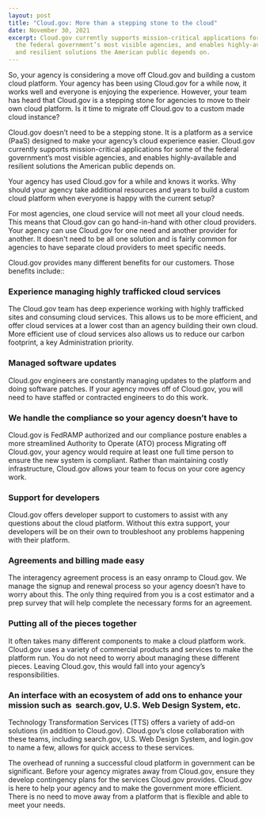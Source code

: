 ```yaml
---
layout: post
title: "Cloud.gov: More than a stepping stone to the cloud"
date: November 30, 2021
excerpt: Cloud.gov currently supports mission-critical applications for some of
  the federal government’s most visible agencies, and enables highly-available
  and resilient solutions the American public depends on.
---
```

So, your agency is considering a move off Cloud.gov and building a custom cloud platform. Your agency has been using Cloud.gov for a while now, it works well and everyone is enjoying the experience. However, your team has heard that Cloud.gov is a stepping stone for agencies to move to their own cloud platform. Is it time to migrate off Cloud.gov to a custom made cloud instance?

Cloud.gov doesn’t need to be a stepping stone. It is a platform as a service (PaaS) designed to make your agency’s cloud experience easier. Cloud.gov currently supports mission-critical applications for some of the federal government’s most visible agencies, and enables highly-available and resilient solutions the American public depends on.

Your agency has used Cloud.gov for a while and knows it works. Why should your agency take additional resources and years to build a custom cloud platform when everyone is happy with the current setup?

For most agencies, one cloud service will not meet all your cloud needs. This means that Cloud.gov can go hand-in-hand with other cloud providers. Your agency can use Cloud.gov for one need and another provider for another. It doesn't need to be all one solution and is fairly common for agencies to have separate cloud providers to meet specific needs.

Cloud.gov provides many different benefits for our customers. Those benefits include::

### Experience managing highly trafficked cloud services

The Cloud.gov team has deep experience working with highly trafficked sites and consuming cloud services. This allows us to be more efficient, and offer cloud services at a lower cost than an agency building their own cloud. More efficient use of cloud services also allows us to reduce our carbon footprint, a key Administration priority.

### Managed software updates 

Cloud.gov engineers are constantly managing updates to the platform and doing software patches. If your agency moves off of Cloud.gov, you will need to have staffed or contracted engineers to do this work.

### We handle the compliance so your agency doesn’t have to 

Cloud.gov is FedRAMP authorized and our compliance posture enables a more streamlined Authority to Operate (ATO) process Migrating off Cloud.gov, your agency would require at least one full time person to ensure the new system is compliant. Rather than maintaining costly infrastructure, Cloud.gov allows your team to focus on your core agency work. 

### Support for developers 

Cloud.gov offers developer support to customers to assist with any questions about the cloud platform. Without this extra support, your developers will be on their own to troubleshoot any problems happening with their platform.

### Agreements and billing made easy

The interagency agreement process is an easy onramp to Cloud.gov. We manage the signup and renewal process so your agency doesn’t have to worry about this. The only thing required from you is a cost estimator and a prep survey that will help complete the necessary forms for an agreement.

### Putting all of the pieces together

It often takes many different components to make a cloud platform work. Cloud.gov uses a variety of commercial products and services to make the platform run. You do not need to worry about managing these different pieces. Leaving Cloud.gov, this would fall into your agency’s responsibilities.

### An interface with an ecosystem of add ons to enhance your mission such as  search.gov, U.S. Web Design System, etc.

Technology Transformation Services (TTS) offers a variety of add-on solutions (in addition to Cloud.gov). Cloud.gov’s close collaboration with these teams, including search.gov, U.S. Web Design System, and login.gov to name a few, allows for quick access to these services.

The overhead of running a successful cloud platform in government can be significant. Before your agency migrates away from Cloud.gov, ensure they develop contingency plans for the services Cloud.gov provides. Cloud.gov is here to help your agency and to make the government more efficient. There is no need to move away from a platform that is flexible and able to meet your needs.